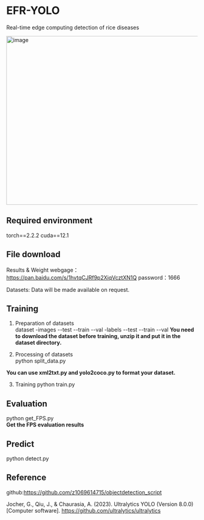 # EFR-YOLO
Real-time edge computing detection of rice diseases

<img width="1193" height="444" alt="image" src="https://github.com/user-attachments/assets/ed081872-d4c3-4e06-afe7-be6b297d28ec" />


## Required environment
torch==2.2.2 cuda==12.1

## File download 
Results & Weight
webgage：https://pan.baidu.com/s/1hvtqCJRf9p2XiqVcztXN1Q
password：1666

Datasets: Data will be made available on request. 

## Training
1. Preparation of datasets  
dataset
 -images
   --test
   --train
   --val
 -labels
   --test
   --train
   --val
**You need to download the dataset before training, unzip it and put it in the dataset directory.**  

2. Processing of datasets   
python split_data.py
  
**You can use xml2txt.py and yolo2coco.py to format your dataset.**  

3. Training 
python train.py 

## Evaluation 
python get_FPS.py  
**Get the FPS evaluation results**    

## Predict   
python detect.py  

## Reference
github:https://github.com/z1069614715/objectdetection_script

Jocher, G., Qiu, J., & Chaurasia, A. (2023). Ultralytics YOLO (Version 8.0.0) [Computer software]. https://github.com/ultralytics/ultralytics
